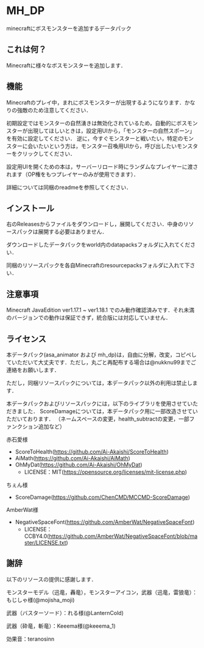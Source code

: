 # MH_DP
minecraftにボスモンスターを追加するデータパック

## これは何？

Minecraftに様々なボスモンスターを追加します．

## 機能

Minecraftのプレイ中，まれにボスモンスターが出現するようになります．かなりの強敵のため注意してください．

初期設定ではモンスターの自然湧きは無効化されているため，自動的にボスモンスターが出現してほしいときは，設定用UIから，「モンスターの自然スポーン」を有効に設定してください．
逆に，今すぐモンスターと戦いたい，特定のモンスターに会いたいという方は，モンスター召喚用UIから，呼び出したいモンスターをクリックしてください．

設定用UIを開くための本は，サーバーリロード時にランダムなプレイヤーに渡されます（OP権をもつプレイヤーのみが使用できます）．

詳細については同梱のreadmeを参照してください．

## インストール

右のReleasesからファイルをダウンロードし，展開してください．中身のリソースパックは展開する必要はありません．

ダウンロードしたデータパックをworld内のdatapacksフォルダに入れてください．

同梱のリソースパックを各自Minecraftのresourcepacksフォルダに入れて下さい．

## 注意事項

Minecraft JavaEdition ver1.17.1 ~ ver1.18.1 でのみ動作確認済みです．それ未満のバージョンでの動作は保証できず，統合版には対応していません．

## ライセンス

本データパック(asa_animator および mh_dp)は，自由に分解，改変，コピペしていただいて大丈夫です．ただし，丸ごと再配布する場合は@nukknu99までご連絡をお願いします．

ただし，同梱リソースパックについては，本データパック以外の利用は禁止します．

本データパックおよびリソースパックには，以下のライブラリを使用させていただきました．
ScoreDamageについては，本データパック用に一部改造させていただいております．
（ネームスペースの変更，health_subtractの変更，一部ファンクション追加など）

赤石愛様
- ScoreToHealth(https://github.com/Ai-Akaishi/ScoreToHealth)
- AiMath(https://github.com/Ai-Akaishi/AiMath)
- OhMyDat(https://github.com/Ai-Akaishi/OhMyDat)
	- LICENSE：MIT(https://opensource.org/licenses/mit-license.php)

ちぇん様
- ScoreDamage(https://github.com/ChenCMD/MCCMD-ScoreDamage)

AmberWat様
- NegativeSpaceFont(https://github.com/AmberWat/NegativeSpaceFont)
	- LICENSE：CCBY4.0(https://github.com/AmberWat/NegativeSpaceFont/blob/master/LICENSE.txt)

## 謝辞

以下のリソースの提供に感謝します．

モンスターモデル（迅竜，轟竜），モンスターアイコン，武器（迅竜，雷狼竜）：もじしゃ様(@mojisha_moji)

武器（バスターソード）：れる様(@LanternCold)

武器（砕竜，斬竜）：Keeema様(@keeema_1)

効果音：teranosinn
